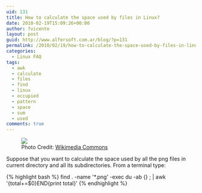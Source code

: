 ```yaml
---
uid: 131
title: How to calculate the space used by files in Linux?
date: 2010-02-19T15:09:26+00:00
author: fvicente
layout: post
guid: http://www.alfersoft.com.ar/blog/?p=131
permalink: /2010/02/19/how-to-calculate-the-space-used-by-files-in-linux/
categories:
  - Linux FAQ
tags:
  - awk
  - calculate
  - files
  - find
  - linux
  - occupied
  - pattern
  - space
  - sum
  - used
comments: true
---
```

<figure>
	<img src="{{ site.baseurl }}/images/question.png">
	<figcaption>Photo Credit: <a href="http://commons.wikimedia.org/wiki/File:Gnome-dialog-question.svg" title="Wikimedia Commons"> Wikimedia Commons</a></figcaption>
</figure>

Suppose that you want to calculate the space used by all the png files in current directory and all its subdirectories. From a terminal type:

{% highlight bash %}
find . -name '*.png' -exec du -ab {} \; | awk '{total+=$0}END{print total}'
{% endhighlight %}
